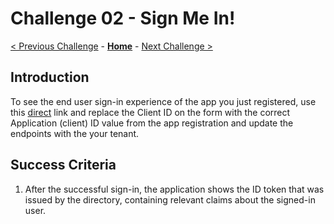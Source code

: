 # Challenge 02 - Sign Me In!

[< Previous Challenge](./Challenge-01.md) - **[Home](../README.md)** - [Next Challenge >](./Challenge-03.md)

## Introduction

To see the end user sign-in experience of the app you just registered, use this [direct](https://authr.dev/?requesttype=OpenIdConnect&scope=openid+profile&responsetype=id_token&responsemode=form_post&additionalparameters=prompt%3dlogin&importtype=AzureAD&tenant=microsoft.onmicrosoft.com&clientid=your-client-id) link and replace the Client ID on the form with the correct Application (client) ID value from the app registration and update the endpoints with the your tenant.

## Success Criteria

1. After the successful sign-in, the application shows the ID token that was issued by the directory, containing relevant claims about the signed-in user.

